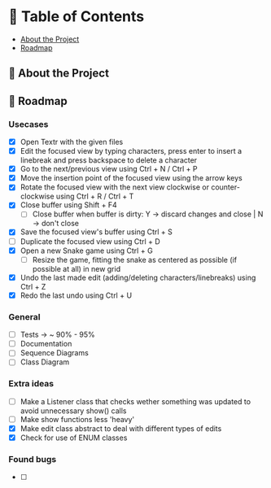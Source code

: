 # :notebook_with_decorative_cover: Table of Contents

- [About the Project](#star2-about-the-project)
- [Roadmap](#compass-roadmap)

## :star2: About the Project

## :compass: Roadmap

### Usecases

* [x] Open Textr with the given files
* [x] Edit the focused view by typing characters, press enter to insert a linebreak and press backspace to delete a character
* [x] Go to the next/previous view using Ctrl + N / Ctrl + P
* [x] Move the insertion point of the focused view using the arrow keys
* [x] Rotate the focused view with the next view clockwise or counter-clockwise using Ctrl + R / Ctrl + T
* [x] Close buffer using Shift + F4
    - [ ] Close buffer when buffer is dirty: Y -> discard changes and close | N -> don't close
* [x] Save the focused view's buffer using Ctrl + S
* [ ] Duplicate the focused view using Ctrl + D
* [x] Open a new Snake game using Ctrl + G
    - [ ] Resize the game, fitting the snake as centered as possible (if possible at all) in new grid
* [x] Undo the last made edit (adding/deleting characters/linebreaks) using Ctrl + Z
* [x] Redo the last undo using Ctrl + U

### General

* [ ] Tests -> ~ 90% - 95%
* [ ] Documentation
* [ ] Sequence Diagrams
* [ ] Class Diagram

### Extra ideas

* [ ] Make a Listener class that checks wether something was updated to avoid unnecessary show() calls
* [ ] Make show functions less 'heavy'
* [x] Make edit class abstract to deal with different types of edits
* [x] Check for use of ENUM classes

### Found bugs

* [ ] 
